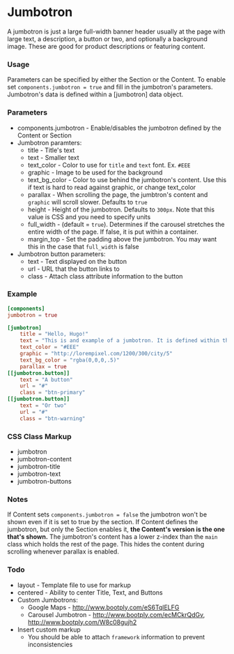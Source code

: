 
# Jumbotron
A jumbotron is just a large full-width banner header usually at the page with
large text, a description, a button or two, and optionally a background image.
These are good for product descriptions or featuring content.

### Usage
Parameters can be specified by either the Section or the Content.
To enable set `components.jumbotron = true` and fill in the jumbotron's parameters.
Jumbotron's data is defined within a [jumbotron] data object.

### Parameters
* components.jumbotron - Enable/disables the jumbotron defined by the Content or Section
* Jumbotron paramters:
	* title - Title's text
	* text - Smaller text 
	* text_color - Color to use for `title` and `text` font. Ex. `#EEE`
	* graphic - Image to be used for the background
	* text_bg_color - Color to use behind the jumbotron's content.
			Use this if text is hard to read against graphic, or change text_color
	* parallax - When scrolling the page, the jumbtron's content and
			`graphic` will scroll slower. Defaults to `true`
	* height - Height of the jumbotron. Defaults to `300px`.
			Note that this value is CSS and you need to specify units
	* full_width - (default = `true`). Determines if the carousel stretches
			the entire width of the page. If false, it is put within a container.
	* margin_top - Set the padding above the jumbotron.
			You may want this in the case that `full_width` is false
* Jumbotron button parameters:
	* text - Text displayed on the button
	* url - URL that the button links to
	* class - Attach class attribute information to the button

### Example
```toml
[components]
jumbotron = true

[jumbotron]
	title = "Hello, Hugo!"
	text = "This is and example of a jumbotron. It is defined within the content's front matter"
	text_color = "#EEE"
	graphic = "http://lorempixel.com/1200/300/city/5"
	text_bg_color = "rgba(0,0,0,.5)"
	parallax = true
[[jumbotron.button]]
	text = "A button"
	url = "#"
	class = "btn-primary"
[[jumbotron.button]]
	text = "Or two"
	url = "#"
	class = "btn-warning"
```

### CSS Class Markup
* jumbotron
* jumbotron-content
* jumbotron-title
* jumbotron-text
* jumbotron-buttons

### Notes
If Content sets `components.jumbotron = false` the jumbotron won't be shown
	even if it is set to true by the section.
If Content defines the jumbotron, but only the Section enables it,
	**the Content's version is the one that's shown.**
The jumbotron's content has a lower z-index than the `main` class which
	holds the rest of the page.
	This hides the content during scrolling whenever parallax is enabled.

### Todo
* layout - Template file to use for markup
* centered - Ability to center Title, Text, and Buttons
* Custom Jumbotrons:
	* Google Maps - http://www.bootply.com/eS6TqlELFG
	* Carousel Jumbotron - http://www.bootply.com/ecMCkrQdGv, http://www.bootply.com/W8c08gujh2
* Insert custom markup
	* You should be able to attach `framework` information to prevent inconsistencies


